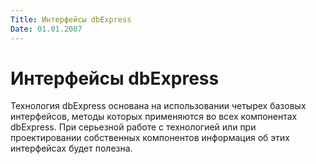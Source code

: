 ```yaml
---
Title: Интерфейсы dbExpress
Date: 01.01.2007
---
```



Интерфейсы dbExpress
====================

Технология dbExpress основана на использовании четырех базовых
интерфейсов, методы которых применяются во всех компонентах dbExpress.
При серьезной работе с технологией или при проектировании собственных
компонентов информация об этих интерфейсах будет полезна.

<!-- TOC -->
